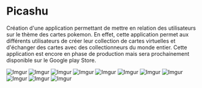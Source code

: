 # Picashu
Création d'une application permettant de mettre en relation des utilisateurs sur le thème des cartes pokemon. En effet, cette application permet aux différents utilisateurs de créer leur collection
de cartes virtuelles et d'échanger des cartes avec des collectionneurs du monde entier. Cette application est encore en phase de production mais sera prochainement disponible sur le Google play Store.



![Imgur](https://imgur.com/qFDw0DU.png)
![Imgur](https://imgur.com/EZget06.png)
![Imgur](https://imgur.com/YWdUkmC.png)
![Imgur](https://imgur.com/1oM0Tlb.png)
![Imgur](https://imgur.com/DCSUB5E.png)
![Imgur](https://imgur.com/rnbGkJp.png)
![Imgur](https://imgur.com/2a45eYo.png)
![Imgur](https://imgur.com/1kcEuLI.png)
![Imgur](https://imgur.com/eHs9IyZ.png)
![Imgur](https://imgur.com/B4v61Nx.png)
![Imgur](https://imgur.com/o7EW46f.png)
